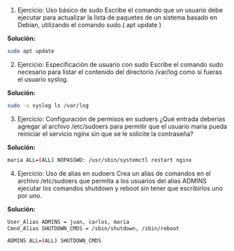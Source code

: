 1. Ejercicio: Uso básico de sudo
Escribe el comando que un usuario debe ejecutar para actualizar la lista de paquetes de un sistema basado en Debian, utilizando el comando sudo.( apt update )

**Solución:**
```bash
sudo apt update
```


2. Ejercicio: Especificación de usuario con sudo
Escribe el comando sudo necesario para listar el contenido del directorio /var/log como si fueras el usuario syslog.

**Solución:**
```bash
sudo -u syslog ls /var/log
```

3. Ejercicio: Configuración de permisos en sudoers
¿Qué entrada deberías agregar al archivo /etc/sudoers para permitir que el usuario maria pueda reiniciar el servicio nginx sin que se le solicite la contraseña?

**Solución:**
```bash
maria ALL=(ALL) NOPASSWD: /usr/sbin/systemctl restart nginx
```

4. Ejercicio: Uso de alias en sudoers
Crea un alias de comandos en el archivo /etc/sudoers que permita a los usuarios del alias ADMINS ejecutar los comandos shutdown y reboot sin tener que escribirlos uno por uno.

**Solución:**
```bash
User_Alias ADMINS = juan, carlos, maria
Cmnd_Alias SHUTDOWN_CMDS = /sbin/shutdown, /sbin/reboot

ADMINS ALL=(ALL) SHUTDOWN_CMDS

```

